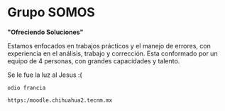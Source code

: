 # Grupo SOMOS 
**"Ofreciendo Soluciones"**

Estamos enfocados en trabajos prácticos y el manejo de errores, con experiencia en el análisis, trabajo y corrección.
Esta conformado por un equipo de 4 personas, con grandes capacidades y talento.

Se le fue la luz al Jesus :(

    odio francia

    https:/moodle.chihuahua2.tecnm.mx